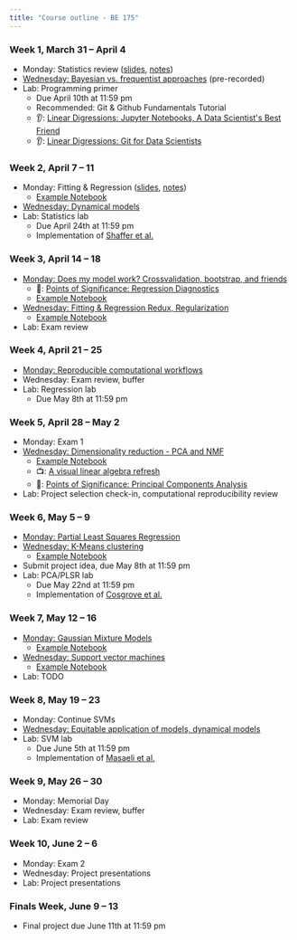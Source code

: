 ```yaml
---
title: "Course outline - BE 175"
---
```


### Week 1, March 31 – April 4

- Monday: Statistics review ([slides](../lectures/lecture1.html), [notes](../notes/lecture1.html))
- [Wednesday: Bayesian vs. frequentist approaches](../lectures/bayesian.html) (pre-recorded)
- Lab: Programming primer
  - Due April 10th at 11:59 pm
  - Recommended: Git & Github Fundamentals Tutorial
  - 👂: [Linear Digressions: Jupyter Notebooks, A Data Scientist's Best Friend](https://lineardigressions.com/episodes/2017/8/20/jupyter-notebooks-a-data-scientists-best-friend)
  - 👂: [Linear Digressions: Git for Data Scientists](https://lineardigressions.com/episodes/2018/6/3/git-for-data-scientists)

### Week 2, April 7 – 11

- Monday: Fitting & Regression ([slides](../lectures/regression.html), [notes](../notes/regression.html))
  - [Example Notebook](public/examples/OLS-Example.ipynb)
- [Wednesday: Dynamical models](../lectures/dynamics.html)
- Lab: Statistics lab
  - Due April 24th at 11:59 pm
  - Implementation of [Shaffer et al.](https://www.nature.com/nature/journal/v546/n7658/abs/nature22794.html)

### Week 3, April 14 – 18

- [Monday: Does my model work? Crossvalidation, bootstrap, and friends](../lectures/Wk2-Lecture4.html)
  - 📖: [Points of Significance: Regression Diagnostics](https://www.nature.com/nmeth/journal/v13/n5/abs/nmeth.3854.html)
  - [Example Notebook](public/examples/CrossVal-Example.ipynb)
- [Wednesday: Fitting & Regression Redux, Regularization](../lectures/regularization.html)
  - [Example Notebook](public/examples/Regularization-Example.ipynb)
- Lab: Exam review

### Week 4, April 21 – 25

- [Monday: Reproducible computational workflows](lectures/reproducibility.html)
- Wednesday: Exam review, buffer
- Lab: Regression lab
  - Due May 8th at 11:59 pm

### Week 5, April 28 – May 2

- Monday: Exam 1
- [Wednesday: Dimensionality reduction - PCA and NMF](../lectures/dimensionality-reduction.html)
  - [Example Notebook](public/examples/PCA-NNMF.ipynb)
  - 📺: [A visual linear algebra refresh](https://www.youtube.com/playlist?list=PLZHQObOWTQDPD3MizzM2xVFitgF8hE_ab)
  - 📖: [Points of Significance: Principal Components Analysis](https://www.nature.com/articles/nmeth.4346)
- Lab: Project selection check-in, computational reproducibility review

### Week 6, May 5 – 9

- [Monday: Partial Least Squares Regression](../lectures/plsr.html)
- [Wednesday: K-Means clustering](../lectures/clustering.html)
  - [Example Notebook](public/examples/K-Means.ipynb)
- Submit project idea, due May 8th at 11:59 pm
- Lab: PCA/PLSR lab
  - Due May 22nd at 11:59 pm
  - Implementation of [Cosgrove et al.](https://pubs.rsc.org/en/Content/ArticleLanding/2010/MB/b926287c)

### Week 7, May 12 – 16

- [Monday: Gaussian Mixture Models](../lectures/gmms.html)
  - [Example Notebook](public/examples/Gaussian-Mixtures.ipynb)
- [Wednesday: Support vector machines](../lectures/svms.html)
  - [Example Notebook](public/examples/SVMs-example.ipynb)
- Lab: TODO

### Week 8, May 19 – 23

- Monday: Continue SVMs
- [Wednesday: Equitable application of models, dynamical models](../lectures/dynamics.html)
- Lab: SVM lab
  - Due June 5th at 11:59 pm
  - Implementation of [Masaeli et al.](https://www.nature.com/articles/srep37863)

### Week 9, May 26 – 30

- Monday: Memorial Day
- Wednesday: Exam review, buffer
- Lab: Exam review

### Week 10, June 2 – 6

- Monday: Exam 2
- Wednesday: Project presentations
- Lab: Project presentations

### Finals Week, June 9 – 13

- Final project due June 11th at 11:59 pm
